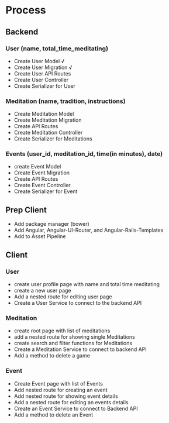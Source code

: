 # Process

## Backend
### User (name, total_time_meditating)
  - Create User Model √
  - Create User Migration √
  - Create User API Routes
  - Create User Controller
  - Create Serializer for User

### Meditation (name, tradition, instructions)
  - Create Meditation Model
  - Create Meditation Migration
  - Create API Routes
  - Create Meditation Controller
  - Create Serializer for Meditations

### Events (user_id, meditation_id, time(in minutes), date)
  - create Event Model
  - Create Event Migration
  - Create API Routes
  - Create Event Controller
  - Create Serializer for Event

## Prep Client
  - Add package manager (bower)
  - Add Angular, Angular-UI-Router, and Angular-Rails-Templates
  - Add to Asset Pipeline

## Client

### User
  - create user profile page with name and total time meditating
  - create a new user page
  - Add a nested route for editing user page
  - Create a User Service to connect to the backend API

### Meditation
  - create root page with list of meditations
  - add a nested route for showing single Meditations
  - create search and filter functions for Meditations
  - Create a Meditation Service to connect to backend API
  - Add a method to delete a game

### Event
  - Create Event page with list of Events
  - Add nested route for creating an event
  - Add nested route for showing event details
  - Add a nested route for editing an events details
  - Create an Event Service to connect to Backend API
  - Add a method to delete an Event
